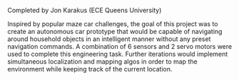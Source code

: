 Completed by Jon Karakus (ECE Queens University)

Inspired by popular maze car challenges, the goal of this project was to create an autonomous car 
prototype that would be capable of navigating around household objects in an intelligent manner 
without any preset navigation commands. A combination of 6 sensors and 2 servo motors were used to complete 
this engineering task. Further iterations would implement simultaneous localization and mapping algos in order 
to map the environment while keeping track of the current location. 
